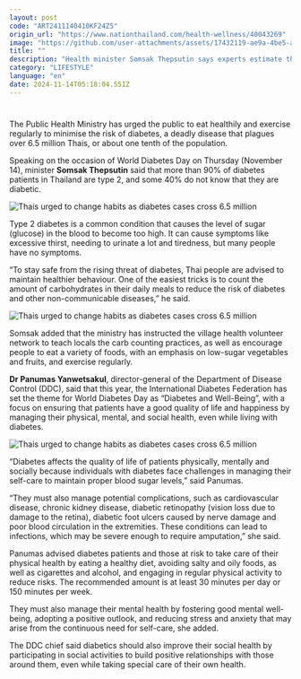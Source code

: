 ```yaml
---
layout: post
code: "ART2411140410KF24Z5"
origin_url: "https://www.nationthailand.com/health-wellness/40043269"
image: "https://github.com/user-attachments/assets/17432119-ae9a-4be5-a78c-34f33a42647f"
title: ""
description: "Health minister Somsak Thepsutin says experts estimate that as many as 40% of those with type 2 diabetes are undiagnosed"
category: "LIFESTYLE"
language: "en"
date: 2024-11-14T05:18:04.551Z
---
```


# 









The Public Health Ministry has urged the public to eat healthily and exercise regularly to minimise the risk of diabetes, a deadly disease that plagues over 6.5 million Thais, or about one tenth of the population.

Speaking on the occasion of World Diabetes Day on Thursday (November 14), minister **Somsak Thepsutin** said that more than 90% of diabetes patients in Thailand are type 2, and some 40% do not know that they are diabetic.

  ![Thais urged to change habits as diabetes cases cross 6.5 million](https://github.com/user-attachments/assets/80fb27f6-d3c8-4a9f-8268-0bd4519b8e33)

Type 2 diabetes is a common condition that causes the level of sugar (glucose) in the blood to become too high. It can cause symptoms like excessive thirst, needing to urinate a lot and tiredness, but many people have no symptoms.

“To stay safe from the rising threat of diabetes, Thai people are advised to maintain healthier behaviour. One of the easiest tricks is to count the amount of carbohydrates in their daily meals to reduce the risk of diabetes and other non-communicable diseases,” he said.

  ![Thais urged to change habits as diabetes cases cross 6.5 million](https://github.com/user-attachments/assets/8c26178e-daca-4eaa-966d-dcbae46d0de7)

Somsak added that the ministry has instructed the village health volunteer network to teach locals the carb counting practices, as well as encourage people to eat a variety of foods, with an emphasis on low-sugar vegetables and fruits, and exercise regularly.

**Dr Panumas Yanwetsakul**, director-general of the Department of Disease Control (DDC), said that this year, the International Diabetes Federation has set the theme for World Diabetes Day as “Diabetes and Well-Being”, with a focus on ensuring that patients have a good quality of life and happiness by managing their physical, mental, and social health, even while living with diabetes.

  ![Thais urged to change habits as diabetes cases cross 6.5 million](https://github.com/user-attachments/assets/6bf52953-22bf-4226-8e0d-e5ee95d00b8b)

“Diabetes affects the quality of life of patients physically, mentally and socially because individuals with diabetes face challenges in managing their self-care to maintain proper blood sugar levels,” said Panumas.

“They must also manage potential complications, such as cardiovascular disease, chronic kidney disease, diabetic retinopathy (vision loss due to damage to the retina), diabetic foot ulcers caused by nerve damage and poor blood circulation in the extremities. These conditions can lead to infections, which may be severe enough to require amputation,” she said.

Panumas advised diabetes patients and those at risk to take care of their physical health by eating a healthy diet, avoiding salty and oily foods, as well as cigarettes and alcohol, and engaging in regular physical activity to reduce risks. The recommended amount is at least 30 minutes per day or 150 minutes per week.

They must also manage their mental health by fostering good mental well-being, adopting a positive outlook, and reducing stress and anxiety that may arise from the continuous need for self-care, she added.

The DDC chief said diabetics should also improve their social health by participating in social activities to build positive relationships with those around them, even while taking special care of their own health.